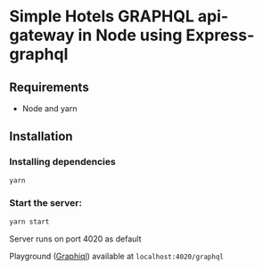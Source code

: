 # Simple Hotels GRAPHQL api-gateway in Node using Express-graphql

## Requirements

- Node and yarn

## Installation

### Installing dependencies

```bash
yarn
```

### Start the server:

```bash
yarn start
```

Server runs on port 4020 as default

Playground ([Graphiql](https://github.com/graphql/graphiql)) available at `localhost:4020/graphql`
